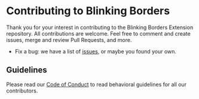 # Contributing to Blinking Borders
Thank you for your interest in contributing to the Blinking Borders Extension repository. All contributions are welcome. Feel free to comment and create issues, merge and review Pull Requests, and more. 

* Fix a bug: we have a list of [issues](https://github.com/ossd-sp22/blinking_borders/issues), or maybe you found your own.

## Guidelines
Please read our [Code of Conduct](https://github.com/ossd-sp22/blinking_borders/blob/main/CODE_OF_CONDUCT.md) to read behavioral guidelines for all our contributors. 


